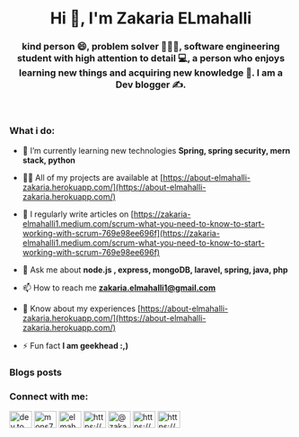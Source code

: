 <h1 align="center">Hi 👋, I'm Zakaria ELmahalli</h1>
<h3 align="center">kind person 😄, problem solver 🧑🏻‍🔧, software engineering student with high attention to detail 💻, a person who enjoys learning new things and acquiring new knowledge 🔑. I am a Dev blogger ✍️.</h3>


<br/>
<h3>What i do:  </h3>


- 🌱 I’m currently learning new technologies **Spring, spring security, mern stack, python**

- 👨‍💻 All of my projects are available at [https://about-elmahalli-zakaria.herokuapp.com/](https://about-elmahalli-zakaria.herokuapp.com/)

- 📝 I regularly write articles on [https://zakaria-elmahalli1.medium.com/scrum-what-you-need-to-know-to-start-working-with-scrum-769e98ee696f](https://zakaria-elmahalli1.medium.com/scrum-what-you-need-to-know-to-start-working-with-scrum-769e98ee696f)

- 💬 Ask me about **node.js , express, mongoDB, laravel, spring, java, php**

- 📫 How to reach me **zakaria.elmahalli1@gmail.com**

- 📄 Know about my experiences [https://about-elmahalli-zakaria.herokuapp.com/](https://about-elmahalli-zakaria.herokuapp.com/)

- ⚡ Fun fact **I am geekhead :,)**

### Blogs posts
<!-- BLOG-POST-LIST:START -->
<!-- BLOG-POST-LIST:END -->

<h3 align="left">Connect with me:</h3>
<p align="left">
<a href="https://about-elmahalli-zakaria.herokuapp.com/" target="blank"><img align="center" src="https://cdn.jsdelivr.net/npm/simple-icons@3.0.1/icons/dev-dot-to.svg" alt="dev.to zakaria elmahalli" height="30" width="40" /></a>
<a href="https://twitter.com/mons74148412" target="blank"><img align="center" src="https://raw.githubusercontent.com/rahuldkjain/github-profile-readme-generator/master/src/images/icons/Social/twitter.svg" alt="mons74148412" height="30" width="40" /></a>
<a href="https://linkedin.com/in/elmahalli-zakaria" target="blank"><img align="center" src="https://raw.githubusercontent.com/rahuldkjain/github-profile-readme-generator/master/src/images/icons/Social/linked-in-alt.svg" alt="elmahalli-zakaria" height="30" width="40" /></a>
<a href="https://stackoverflow.com/users/14893680/mons" target="blank"><img align="center" src="https://raw.githubusercontent.com/rahuldkjain/github-profile-readme-generator/master/src/images/icons/Social/stack-overflow.svg" alt="https://stackoverflow.com/users/14893680/mons" height="30" width="40" /></a>
<a href="https://zakaria-elmahalli1.medium.com/" target="blank"><img align="center" src="https://raw.githubusercontent.com/rahuldkjain/github-profile-readme-generator/master/src/images/icons/Social/medium.svg" alt="@zakaria-elmahalli1" height="30" width="40" /></a>
<a href="https://www.hackerrank.com/zakaria_elmahal1" target="blank"><img align="center" src="https://raw.githubusercontent.com/rahuldkjain/github-profile-readme-generator/master/src/images/icons/Social/hackerrank.svg" alt="https://www.hackerrank.com/zakaria_elmahal1" height="30" width="40" /></a>
<a href="https://zakaria-elmahalli1.medium.com/scrum-what-you-need-to-know-to-start-working-with-scrum-769e98ee696f" target="blank"><img align="center" src="https://raw.githubusercontent.com/rahuldkjain/github-profile-readme-generator/master/src/images/icons/Social/rss.svg" alt="https://zakaria-elmahalli1.medium.com/" height="30" width="40" /></a>
</p>

